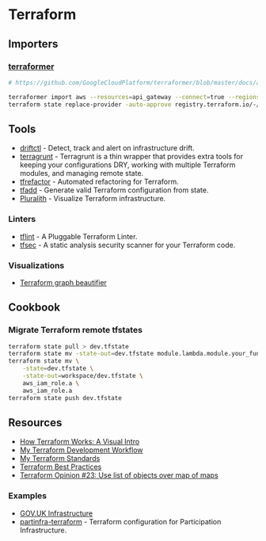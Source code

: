 # Terraform

## Importers

### [terraformer](https://github.com/GoogleCloudPlatform/terraformer)

```bash
# https://github.com/GoogleCloudPlatform/terraformer/blob/master/docs/aws.md

terraformer import aws --resources=api_gateway --connect=true --regions=ap-southeast-1
terraform state replace-provider -auto-approve registry.terraform.io/-/aws hashicorp/aws
```

## Tools

- [driftctl](https://github.com/cloudskiff/driftctl) - Detect, track and alert on infrastructure drift.
- [terragrunt](https://terragrunt.gruntwork.io/docs/getting-started/quick-start/) - Terragrunt is a thin wrapper that provides extra tools for keeping your configurations DRY, working with multiple Terraform modules, and managing remote state.
- [tfrefactor](https://github.com/craftvscruft/tfrefactor) - Automated refactoring for Terraform.
- [tfadd](https://github.com/magodo/tfadd) - Generate valid Terraform configuration from state.
- [Pluralith](https://pluralith.com/) - Visualize Terraform infrastructure.

### Linters

- [tflint](https://github.com/terraform-linters/tflint) - A Pluggable Terraform Linter.
- [tfsec](https://github.com/aquasecurity/tfsec/) - A static analysis security scanner for your Terraform code.

### Visualizations

- [Terraform graph beautifier](https://github.com/pcasteran/terraform-graph-beautifier)

## Cookbook

### Migrate Terraform remote tfstates

```bash
terraform state pull > dev.tfstate
terraform state mv -state-out=dev.tfstate module.lambda.module.your_function module.your_function
terraform state mv \
    -state=dev.tfstate \
    -state-out=workspace/dev.tfstate \
    aws_iam_role.a \
    aws_iam_role.a
terraform state push dev.tfstate
```

## Resources

- [How Terraform Works: A Visual Intro](https://betterprogramming.pub/how-terraform-works-a-visual-intro-6328cddbe067)
- [My Terraform Development Workflow](https://brendanthompson.com/posts/2021/11/my-terraform-development-workflow)
- [My Terraform Standards](https://brendanthompson.com/posts/2021/11/my-terraform-standards)
- [Terraform Best Practices](https://www.terraform-best-practices.com/)
- [Terraform Opinion #23: Use list of objects over map of maps](https://jq1.io/posts/opinion_23/)

### Examples

- [GOV.UK Infrastructure](https://github.com/alphagov/govuk-infrastructure)
- [partinfra-terraform](https://github.com/mozilla/partinfra-terraform) - Terraform configuration for Participation Infrastructure.
